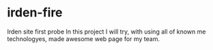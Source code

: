 # irden-fire
Irden site first probe
In this project I will try, with using all of known me technologyes, made awesome web page for my team.
